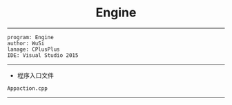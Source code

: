 # <center> Engine </center>
---
```
program: Engine
author: WuSi
lanage: CPlusPlus
IDE: Visual Studio 2015
```
---
* 程序入口文件
```
Appaction.cpp
```
---

